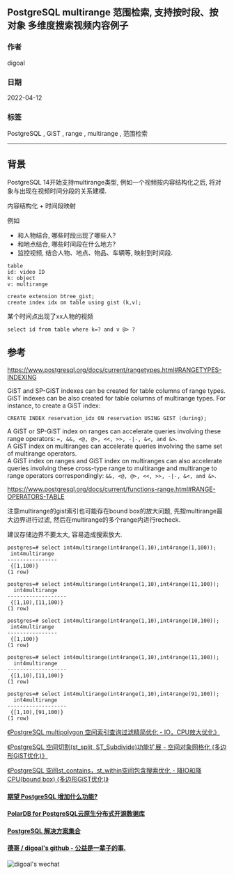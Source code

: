 ## PostgreSQL multirange 范围检索, 支持按时段、按对象 多维度搜索视频内容例子   
                                                          
### 作者                                                           
digoal                                                                            
                                        
### 日期                                                                            
2022-04-12                                                  
                                       
### 标签                                                                            
PostgreSQL , GiST , range , multirange , 范围检索                      
                                                                            
----                                                                            
                                                                            
## 背景   
PostgreSQL 14开始支持multirange类型, 例如一个视频按内容结构化之后, 将对象与出现在视频时间分段的关系建模.   
  
内容结构化 + 时间段映射  
  
例如  
- 和人物结合, 哪些时段出现了哪些人?  
- 和地点结合, 哪些时间段在什么地方?  
- 监控视频, 结合人物、地点、物品、车辆等, 映射到时间段.   
  
```  
table  
id: video ID  
k: object  
v: multirange  
```  
  
```  
create extension btree_gist;  
create index idx on table using gist (k,v);  
```  
  
某个时间点出现了xx人物的视频  
  
```  
select id from table where k=? and v @> ?  
```  
  
## 参考  
https://www.postgresql.org/docs/current/rangetypes.html#RANGETYPES-INDEXING  
  
GiST and SP-GiST indexes can be created for table columns of range types. GiST indexes can be also created for table columns of multirange types. For instance, to create a GiST index:  
  
```  
CREATE INDEX reservation_idx ON reservation USING GIST (during);  
```  
  
A GiST or SP-GiST index on ranges can accelerate queries involving these range operators: `=, &&, <@, @>, <<, >>, -|-, &<, and &>`.   
A GiST index on multiranges can accelerate queries involving the same set of multirange operators.   
A GiST index on ranges and GiST index on multiranges can also accelerate queries involving these cross-type range to multirange and multirange to range operators correspondingly: `&&, <@, @>, <<, >>, -|-, &<, and &>`.   
  
https://www.postgresql.org/docs/current/functions-range.html#RANGE-OPERATORS-TABLE  
  
注意multirange的gist索引也可能存在bound box的放大问题, 先按multirange最大边界进行过滤, 然后在multirange的多个range内进行recheck.  
  
建议存储边界不要太大, 容易造成搜索放大.  
  
```
postgres=# select int4multirange(int4range(1,10),int4range(1,100));
 int4multirange 
----------------
 {[1,100)}
(1 row)

postgres=# select int4multirange(int4range(1,10),int4range(11,100));
  int4multirange   
-------------------
 {[1,10),[11,100)}
(1 row)

postgres=# select int4multirange(int4range(1,10),int4range(10,100));
 int4multirange 
----------------
 {[1,100)}
(1 row)

postgres=# select int4multirange(int4range(1,10),int4range(11,100));
  int4multirange   
-------------------
 {[1,10),[11,100)}
(1 row)

postgres=# select int4multirange(int4range(1,10),int4range(91,100));
  int4multirange   
-------------------
 {[1,10),[91,100)}
(1 row)
```
  
[《PostgreSQL multipolygon 空间索引查询过滤精简优化 - IO，CPU放大优化》](../201711/20171122_03.md)  
    
[《PostgreSQL 空间切割(st_split, ST_Subdivide)功能扩展 - 空间对象网格化 (多边形GiST优化)》](../201710/20171005_01.md)  
    
[《PostgreSQL 空间st_contains，st_within空间包含搜索优化 - 降IO和降CPU(bound box) (多边形GiST优化)》](../201710/20171004_01.md)  
    
  
  
  
  
  
  
  
  
#### [期望 PostgreSQL 增加什么功能?](https://github.com/digoal/blog/issues/76 "269ac3d1c492e938c0191101c7238216")
  
  
#### [PolarDB for PostgreSQL云原生分布式开源数据库](https://github.com/ApsaraDB/PolarDB-for-PostgreSQL "57258f76c37864c6e6d23383d05714ea")
  
  
#### [PostgreSQL 解决方案集合](https://yq.aliyun.com/topic/118 "40cff096e9ed7122c512b35d8561d9c8")
  
  
#### [德哥 / digoal's github - 公益是一辈子的事.](https://github.com/digoal/blog/blob/master/README.md "22709685feb7cab07d30f30387f0a9ae")
  
  
![digoal's wechat](../pic/digoal_weixin.jpg "f7ad92eeba24523fd47a6e1a0e691b59")
  
